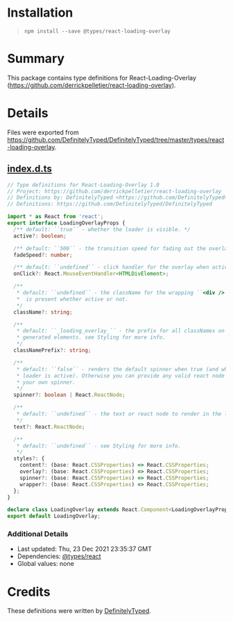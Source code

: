 # Installation
> `npm install --save @types/react-loading-overlay`

# Summary
This package contains type definitions for React-Loading-Overlay (https://github.com/derrickpelletier/react-loading-overlay).

# Details
Files were exported from https://github.com/DefinitelyTyped/DefinitelyTyped/tree/master/types/react-loading-overlay.
## [index.d.ts](https://github.com/DefinitelyTyped/DefinitelyTyped/tree/master/types/react-loading-overlay/index.d.ts)
````ts
// Type definitions for React-Loading-Overlay 1.0
// Project: https://github.com/derrickpelletier/react-loading-overlay
// Definitions by: DefinitelyTyped <https://github.com/DefinitelyTyped>
// Definitions: https://github.com/DefinitelyTyped/DefinitelyTyped

import * as React from 'react';
export interface LoadingOverlayProps {
  /** default: ``true`` - whether the loader is visible. */
  active?: boolean;

  /** default: ``500`` - the transition speed for fading out the overlay. */
  fadeSpeed?: number;

  /** default: ``undefined`` - click handler for the overlay when active. */
  onClick?: React.MouseEventHandler<HTMLDivElement>;

  /**
   * default: ``undefined`` - the className for the wrapping ``<div />`` that
   *  is present whether active or not.
   */
  className?: string;

  /**
   * default: ``_loading_overlay_`` - the prefix for all classNames on the
   * generated elements. see Styling for more info.
   */
  classNamePrefix?: string;

  /**
   * default: ``false`` - renders the default spinner when true (and when the
   * loader is active). Otherwise you can provide any valid react node to use
   * your own spinner.
   */
  spinner?: boolean | React.ReactNode;

  /**
   * default: ``undefined`` - the text or react node to render in the loader overlay when active.
   */
  text?: React.ReactNode;

  /**
   * default: ``undefined`` - see Styling for more info.
   */
  styles?: {
    content?: (base: React.CSSProperties) => React.CSSProperties;
    overlay?: (base: React.CSSProperties) => React.CSSProperties;
    spinner?: (base: React.CSSProperties) => React.CSSProperties;
    wrapper?: (base: React.CSSProperties) => React.CSSProperties;
  };
}

declare class LoadingOverlay extends React.Component<LoadingOverlayProps> {}
export default LoadingOverlay;

````

### Additional Details
 * Last updated: Thu, 23 Dec 2021 23:35:37 GMT
 * Dependencies: [@types/react](https://npmjs.com/package/@types/react)
 * Global values: none

# Credits
These definitions were written by [DefinitelyTyped](https://github.com/DefinitelyTyped).
